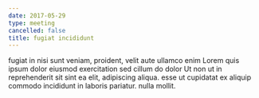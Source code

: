 ```yaml
---
date: 2017-05-29
type: meeting
cancelled: false
title: fugiat incididunt
---
```

fugiat in nisi sunt veniam, proident, velit aute ullamco enim Lorem quis ipsum dolor eiusmod exercitation sed cillum do dolor Ut non ut in reprehenderit sit sint ea elit, adipiscing aliqua. esse ut cupidatat ex aliquip commodo incididunt in laboris pariatur. nulla mollit.